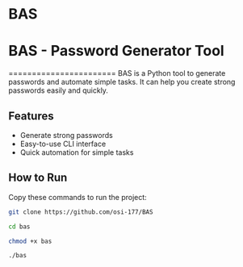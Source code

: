 # BAS

# BAS - Password Generator Tool

=======================
BAS is a Python tool to generate passwords and automate simple tasks.
It can help you create strong passwords easily and quickly.

## Features
- Generate strong passwords
- Easy-to-use CLI interface
- Quick automation for simple tasks

## How to Run


Copy these commands to run the project:

```bash
git clone https://github.com/osi-177/BAS
```
```bash
cd bas
```
```bash
chmod +x bas
```
```bash
./bas
```

